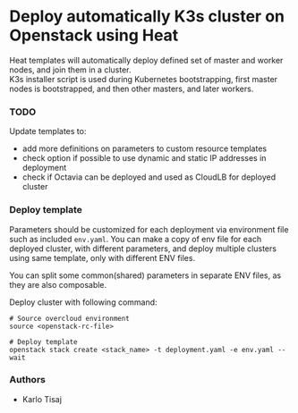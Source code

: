 # Deploy automatically K3s cluster on Openstack using Heat

Heat templates will automatically deploy defined set of master and worker nodes, and join them in a cluster.  
K3s installer script is used during Kubernetes bootstrapping, first master nodes is bootstrapped, and then other masters, and later workers.  


### TODO

Update templates to:
- add more definitions on parameters to custom resource templates
- check option if possible to use dynamic and static IP addresses in deployment
- check if Octavia can be deployed and used as CloudLB for deployed cluster


### Deploy template

Parameters should be customized for each deployment via environment file such as included `env.yaml`.
You can make a copy of env file for each deployed cluster, with different parameters, and deploy multiple clusters using same template, only with different ENV files.

You can split some common(shared) parameters in separate ENV files, as they are also composable.

Deploy cluster with following command:
```
# Source overcloud environment
source <openstack-rc-file>

# Deploy template
openstack stack create <stack_name> -t deployment.yaml -e env.yaml --wait
```


### Authors

- Karlo Tisaj